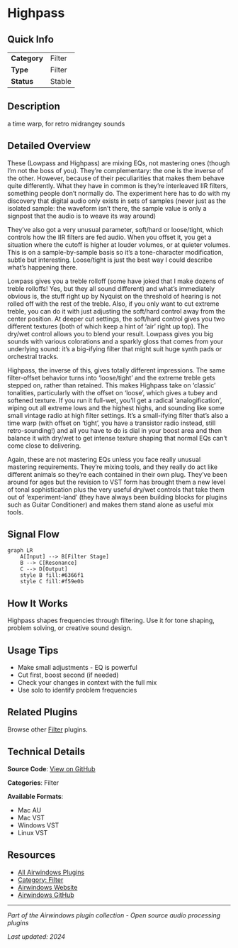 # Highpass



## Quick Info

| | |
|---|---|
| **Category** | Filter |
| **Type** | Filter |
| **Status** | Stable |

## Description

a time warp, for retro midrangey sounds

## Detailed Overview

These (Lowpass and Highpass) are mixing EQs, not mastering ones (though I’m not the boss of you). They’re complementary: the one is the inverse of the other. However, because of their peculiarities that makes them behave quite differently. What they have in common is they’re interleaved IIR filters, something people don’t normally do. The experiment here has to do with my discovery that digital audio only exists in sets of samples (never just as the isolated sample: the waveform isn’t there, the sample value is only a signpost that the audio is to weave its way around)

They’ve also got a very unusual parameter, soft/hard or loose/tight, which controls how the IIR filters are fed audio. When you offset it, you get a situation where the cutoff is higher at louder volumes, or at quieter volumes. This is on a sample-by-sample basis so it’s a tone-character modification, subtle but interesting. Loose/tight is just the best way I could describe what’s happening there.

Lowpass gives you a treble rolloff (some have joked that I make dozens of treble rolloffs! Yes, but they all sound different) and what’s immediately obvious is, the stuff right up by Nyquist on the threshold of hearing is not rolled off with the rest of the treble. Also, if you only want to cut extreme treble, you can do it with just adjusting the soft/hard control away from the center position. At deeper cut settings, the soft/hard control gives you two different textures (both of which keep a hint of ‘air’ right up top). The dry/wet control allows you to blend your result. Lowpass gives you big sounds with various colorations and a sparkly gloss that comes from your underlying sound: it’s a big-ifying filter that might suit huge synth pads or orchestral tracks.

Highpass, the inverse of this, gives totally different impressions. The same filter-offset behavior turns into ‘loose/tight’ and the extreme treble gets stepped on, rather than retained. This makes Highpass take on ‘classic’ tonalities, particularly with the offset on ‘loose’, which gives a tubey and softened texture. If you run it full-wet, you’ll get a radical ‘analogification’, wiping out all extreme lows and the highest highs, and sounding like some small vintage radio at high filter settings. It’s a small-ifying filter that’s also a time warp (with offset on ‘tight’, you have a transistor radio instead, still retro-sounding!) and all you have to do is dial in your boost area and then balance it with dry/wet to get intense texture shaping that normal EQs can’t come close to delivering.

Again, these are not mastering EQs unless you face really unusual mastering requirements. They’re mixing tools, and they really do act like different animals so they’re each contained in their own plug. They’ve been around for ages but the revision to VST form has brought them a new level of tonal sophistication plus the very useful dry/wet controls that take them out of ‘experiment-land’ (they have always been building blocks for plugins such as Guitar Conditioner) and makes them stand alone as useful mix tools.

## Signal Flow

```mermaid
graph LR
    A[Input] --> B[Filter Stage]
    B --> C[Resonance]
    C --> D[Output]
    style B fill:#6366f1
    style C fill:#f59e0b
```

## How It Works

Highpass shapes frequencies through filtering. Use it for tone shaping, problem solving, or creative sound design.

## Usage Tips

- Make small adjustments - EQ is powerful
- Cut first, boost second (if needed)
- Check your changes in context with the full mix
- Use solo to identify problem frequencies


## Related Plugins

Browse other [Filter](../categories/filter.md) plugins.


## Technical Details

**Source Code**: [View on GitHub](https://github.com/airwindows/airwindows/tree/master/plugins/LinuxVST/src/Highpass)

**Categories**: Filter

**Available Formats**:
- Mac AU
- Mac VST
- Windows VST
- Linux VST

## Resources

- [All Airwindows Plugins](../../README.md)
- [Category: Filter](../categories/filter.md)
- [Airwindows Website](https://www.airwindows.com)
- [Airwindows GitHub](https://github.com/airwindows/airwindows)

---

*Part of the Airwindows plugin collection - Open source audio processing plugins*

*Last updated: 2024*
